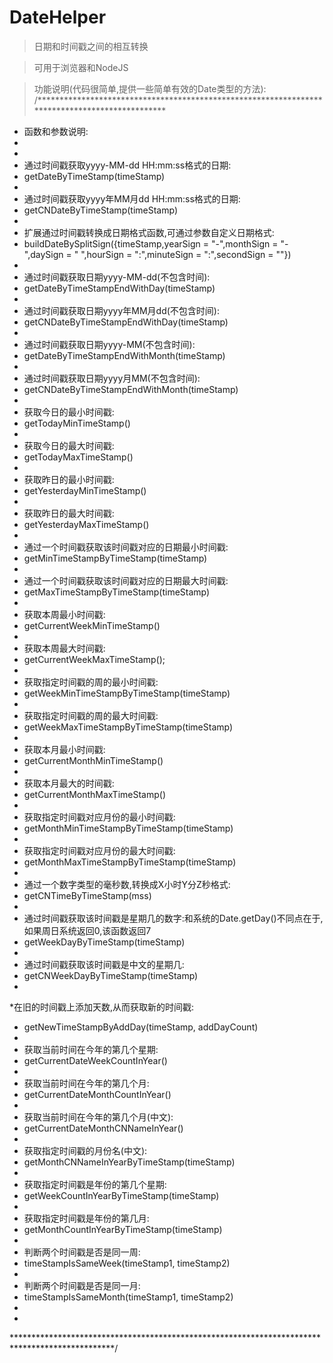 # DateHelper
>日期和时间戳之间的相互转换

>可用于浏览器和NodeJS

> 功能说明(代码很简单,提供一些简单有效的Date类型的方法):
/*********************************************************************************************** 
  * 函数和参数说明:
  * 
  * 
  * 通过时间戳获取yyyy-MM-dd HH:mm:ss格式的日期:
  * getDateByTimeStamp(timeStamp)
  * 
  * 通过时间戳获取yyyy年MM月dd HH:mm:ss格式的日期:
  * getCNDateByTimeStamp(timeStamp)
  * 
  * 扩展通过时间戳转换成日期格式函数,可通过参数自定义日期格式:
  * buildDateBySplitSign({timeStamp,yearSign = "-",monthSign = "-",daySign = " ",hourSign = ":",minuteSign = ":",secondSign = ""})
  * 
  * 通过时间戳获取日期yyyy-MM-dd(不包含时间): 
  * getDateByTimeStampEndWithDay(timeStamp)
  * 
  * 通过时间戳获取日期yyyy年MM月dd(不包含时间): 
  * getCNDateByTimeStampEndWithDay(timeStamp)
  * 
  * 通过时间戳获取日期yyyy-MM(不包含时间):
  * getDateByTimeStampEndWithMonth(timeStamp)
  * 
  * 通过时间戳获取日期yyyy月MM(不包含时间):
  * getCNDateByTimeStampEndWithMonth(timeStamp)
  * 
  * 获取今日的最小时间戳:
  * getTodayMinTimeStamp()
  * 
  * 获取今日的最大时间戳:
  * getTodayMaxTimeStamp()
  * 
  * 获取昨日的最小时间戳:
  * getYesterdayMinTimeStamp()
  * 
  * 获取昨日的最大时间戳:
  * getYesterdayMaxTimeStamp()
  * 
  * 通过一个时间戳获取该时间戳对应的日期最小时间戳:
  * getMinTimeStampByTimeStamp(timeStamp)
  * 
  * 通过一个时间戳获取该时间戳对应的日期最大时间戳:
  * getMaxTimeStampByTimeStamp(timeStamp)
  * 
  * 获取本周最小时间戳:
  * getCurrentWeekMinTimeStamp()
  * 
  * 获取本周最大时间戳:
  * getCurrentWeekMaxTimeStamp();
  * 
  * 获取指定时间戳的周的最小时间戳:
  * getWeekMinTimeStampByTimeStamp(timeStamp)
  * 
  * 获取指定时间戳的周的最大时间戳:
  * getWeekMaxTimeStampByTimeStamp(timeStamp)
  * 
  * 获取本月最小时间戳:
  * getCurrentMonthMinTimeStamp()
  * 
  * 获取本月最大的时间戳:
  * getCurrentMonthMaxTimeStamp()
  * 
  * 获取指定时间戳对应月份的最小时间戳:
  * getMonthMinTimeStampByTimeStamp(timeStamp)
  * 
  * 获取指定时间戳对应月份的最大时间戳:
  * getMonthMaxTimeStampByTimeStamp(timeStamp)
  * 
  * 通过一个数字类型的毫秒数,转换成X小时Y分Z秒格式:
  * getCNTimeByTimeStamp(mss)
  * 
  * 通过时间戳获取该时间戳是星期几的数字:和系统的Date.getDay()不同点在于,如果周日系统返回0,该函数返回7
  * getWeekDayByTimeStamp(timeStamp)
  * 
  * 通过时间戳获取该时间戳是中文的星期几:
  * getCNWeekDayByTimeStamp(timeStamp)
  * 
  *在旧的时间戳上添加天数,从而获取新的时间戳:
  * getNewTimeStampByAddDay(timeStamp, addDayCount)
  * 
  * 获取当前时间在今年的第几个星期:
  * getCurrentDateWeekCountInYear()
  * 
  * 获取当前时间在今年的第几个月:
  * getCurrentDateMonthCountInYear()
  * 
  * 获取当前时间在今年的第几个月(中文):
  * getCurrentDateMonthCNNameInYear()
  * 
  * 获取指定时间戳的月份名(中文):
  * getMonthCNNameInYearByTimeStamp(timeStamp)
  * 
  * 获取指定时间戳是年份的第几个星期:
  * getWeekCountInYearByTimeStamp(timeStamp)
  * 
  * 获取指定时间戳是年份的第几月:
  * getMonthCountInYearByTimeStamp(timeStamp)
  * 
  * 判断两个时间戳是否是同一周:
  * timeStampIsSameWeek(timeStamp1, timeStamp2)
  * 
  * 判断两个时间戳是否是同一月:
  * timeStampIsSameMonth(timeStamp1, timeStamp2)
  * 
  * 
  ***********************************************************************************************/
